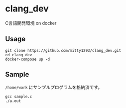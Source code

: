 # clang_dev
C言語開発環境 on docker

## Usage
```
git clone https://github.com/mitty1293/clang_dev.git
cd clang_dev
docker-compose up -d
```

## Sample
`/home/work` にサンプルプログラムを格納済です。
```
gcc sample.c
./a.out
```